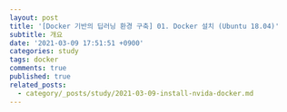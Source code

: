 ```yaml
---
layout: post
title: '[Docker 기반의 딥러닝 환경 구축] 01. Docker 설치 (Ubuntu 18.04)'
subtitle: 개요
date: '2021-03-09 17:51:51 +0900'
categories: study
tags: docker
comments: true
published: true
related_posts:
  - category/_posts/study/2021-03-09-install-nvida-docker.md
---
```

